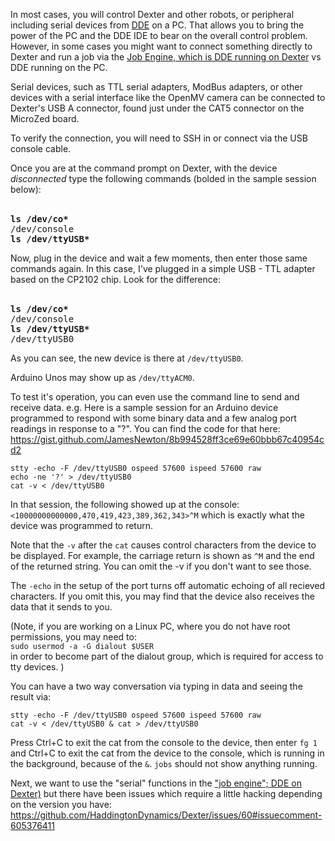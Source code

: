 In most cases, you will control Dexter and other robots, or peripheral including serial devices from [DDE](dde) on a PC. That allows you to bring the power of the PC and the DDE IDE to bear on the overall control problem. However, in some cases you might want to connect something directly to Dexter and run a job via the [Job Engine, which is DDE running on Dexter](DDE#job-engine-on-dexter) vs DDE running on the PC. 

Serial devices, such as TTL serial adapters, ModBus adapters, or other devices with a serial interface like the OpenMV camera can be connected to Dexter's USB A connector, found just under the CAT5 connector on the MicroZed board. 

To verify the connection, you will need to SSH in or connect via the USB console cable.

Once you are at the command prompt on Dexter, with the device _disconnected_ type the following commands (bolded in the sample session below):

<br><tt><B>ls /dev/co*</B></tt>
<br><tt>/dev/console</tt>
<br><tt><B>ls /dev/ttyUSB*</B></tt>

Now, plug in the device and wait a few moments, then enter those same commands again. In this case, I've plugged in a simple USB - TTL adapter based on the CP2102 chip. Look for the difference:

<br><tt><B>ls /dev/co*</B></tt>
<br><tt>/dev/console</tt>
<br><tt><B>ls /dev/ttyUSB*</B></tt>
<br><tt>/dev/ttyUSB0</tt>

As you can see, the new device is there at `/dev/ttyUSB0`. 

Arduino Unos may show up as `/dev/ttyACM0`.

To test it's operation, you can even use the command line to send and receive data. e.g. Here is a sample session for an Arduino device programmed to respond with some binary data and a few analog port readings in response to a "?". You can find the code for that here: 
https://gist.github.com/JamesNewton/8b994528ff3ce69e60bbb67c40954cd2

````
stty -echo -F /dev/ttyUSB0 ospeed 57600 ispeed 57600 raw
echo -ne '?' > /dev/ttyUSB0
cat -v < /dev/ttyUSB0
````
In that session, the following showed up at the console:
`<10000000000000,470,419,423,389,362,343>^M`
which is exactly what the device was programmed to return. 

Note that the `-v` after the `cat` causes control characters from the device to be displayed. For example, the carriage return is shown as `^M` and the end of the returned string. You can omit the -v if you don't want to see those. 

The `-echo` in the setup of the port turns off automatic echoing of all recieved characters. If you omit this, you may find that the device also receives the data that it sends to you. 

(Note, if you are working on a Linux PC, where you do not have root permissions, you may need to:
<BR>`sudo usermod -a -G dialout $USER`
<br> in order to become part of the dialout group, which is required for access to tty devices. )

You can have a two way conversation via typing in data and seeing the result via:

````
stty -echo -F /dev/ttyUSB0 ospeed 57600 ispeed 57600 raw
cat -v < /dev/ttyUSB0 & cat > /dev/ttyUSB0
````
Press Ctrl+C to exit the cat from the console to the device, then enter `fg 1` and Ctrl+C to exit the cat from the device to the console, which is running in the background, because of the `&`. `jobs` should not show anything running.

Next, we want to use the "serial" functions in the ["job engine"; DDE on Dexter)](DDE#job-engine-on-dexter) but there have been issues which require a little hacking depending on the version you have:<br>
https://github.com/HaddingtonDynamics/Dexter/issues/60#issuecomment-605376411